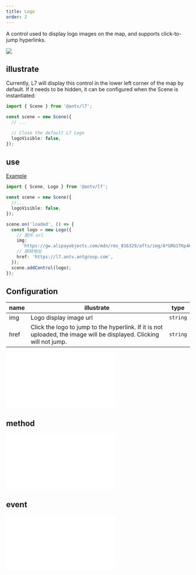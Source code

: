 ```yaml
---
title: Logo
order: 2
---
```


A control used to display logo images on the map, and supports click-to-jump hyperlinks.

![](https://gw.alipayobjects.com/mdn/rms_816329/afts/img/A*CbdSRLizMLIAAAAAAAAAAAAAARQnAQ)

## illustrate

Currently, L7 will display this control in the lower left corner of the map by default. If it needs to be hidden, it can be configured when the Scene is instantiated:

```ts
import { Scene } from '@antv/l7';

const scene = new Scene({
  // ...

  // Close the default L7 Logo
  logoVisible: false,
});
```

## use

[Example](/examples/component/control#logo)

```ts
import { Scene, Logo } from '@antv/l7';

const scene = new Scene({
  //...
  logoVisible: false,
});

scene.on('loaded', () => {
  const logo = new Logo({
    // 图片 url
    img:
      'https://gw.alipayobjects.com/mdn/rms_816329/afts/img/A*GRb1TKp4HcMAAAAAAAAAAAAAARQnAQ',
    // 跳转地址
    href: 'https://l7.antv.antgroup.com',
  });
  scene.addControl(logo);
});
```

## Configuration

| name | illustrate                                                                                                           | type     |
| ---- | -------------------------------------------------------------------------------------------------------------------- | -------- |
| img  | Logo display image url                                                                                               | `string` |
| href | Click the logo to jump to the hyperlink. If it is not uploaded, the image will be displayed. Clicking will not jump. | `string` |

<embed src="@/docs/api/common/control/api.en.md"></embed>

## method

<embed src="@/docs/api/common/control/method.en.md"></embed>

## event

<embed src="@/docs/api/common/control/event.en.md"></embed>
